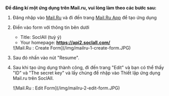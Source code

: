 __Để đăng kí một ứng dụng trên Mail.ru, vui lòng làm theo các bước sau:__

1. Đăng nhập vào [Mail.Ru](https://e.mail.ru/signup?lang=en_US) và đi đến trang [Mail.Ru App](http://api.mail.ru/sites/my/add/) để tạo ứng dụng
2. Điền vào form với thông tin bên dưới
    * Title: SoclAll (tuỳ ý)
    * Your homepage: __https://api2.soclall.com/__
    
    <div class="soclall-br"></div>
    ![Mail.Ru : Create Form](/img/mailru-1-create-form.JPG)
    <div class="soclall-br"></div>
    
3. Sau đó nhấn vào nút "Resume".
4. Sau khi tạo ứng dụng thành công, đi đến trang "Edit" và bạn có thể thấy "ID" và "The secret key" và lấy chúng để nhập vào Thiết lập ứng dụng Mail.ru trên SoclAll.
    <div class="soclall-br"></div>
    ![Mail.Ru : Edit Form](/img/mailru-2-edit-form.JPG)
    <div class="soclall-br"></div>